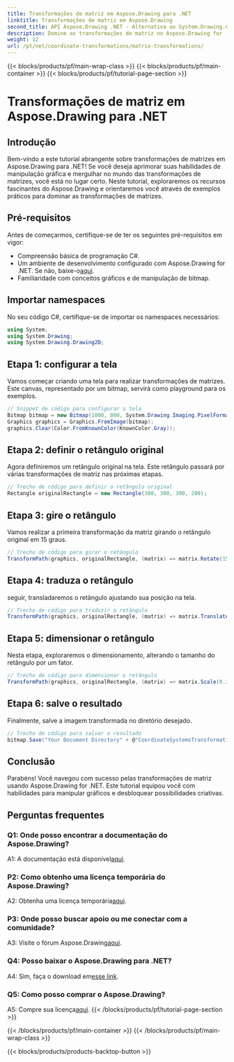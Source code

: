 ```yaml
---
title: Transformações de matriz em Aspose.Drawing para .NET
linktitle: Transformações de matriz em Aspose.Drawing
second_title: API Aspose.Drawing .NET - Alternativa ao System.Drawing.Common
description: Domine as transformações de matriz no Aspose.Drawing for .NET com este guia passo a passo.
weight: 12
url: /pt/net/coordinate-transformations/matrix-transformations/
---
```


{{< blocks/products/pf/main-wrap-class >}}
{{< blocks/products/pf/main-container >}}
{{< blocks/products/pf/tutorial-page-section >}}

# Transformações de matriz em Aspose.Drawing para .NET

## Introdução

Bem-vindo a este tutorial abrangente sobre transformações de matrizes em Aspose.Drawing para .NET! Se você deseja aprimorar suas habilidades de manipulação gráfica e mergulhar no mundo das transformações de matrizes, você está no lugar certo. Neste tutorial, exploraremos os recursos fascinantes do Aspose.Drawing e orientaremos você através de exemplos práticos para dominar as transformações de matrizes.

## Pré-requisitos

Antes de começarmos, certifique-se de ter os seguintes pré-requisitos em vigor:

- Compreensão básica de programação C#.
-  Um ambiente de desenvolvimento configurado com Aspose.Drawing for .NET. Se não, baixe-o[aqui](https://releases.aspose.com/drawing/net/).
- Familiaridade com conceitos gráficos e de manipulação de bitmap.

## Importar namespaces

No seu código C#, certifique-se de importar os namespaces necessários:

```csharp
using System;
using System.Drawing;
using System.Drawing.Drawing2D;
```

## Etapa 1: configurar a tela

Vamos começar criando uma tela para realizar transformações de matrizes. Este canvas, representado por um bitmap, servirá como playground para os exemplos.

```csharp
// Snippet de código para configurar a tela
Bitmap bitmap = new Bitmap(1000, 800, System.Drawing.Imaging.PixelFormat.Format32bppPArgb);
Graphics graphics = Graphics.FromImage(bitmap);
graphics.Clear(Color.FromKnownColor(KnownColor.Gray));
```

## Etapa 2: definir o retângulo original

Agora definiremos um retângulo original na tela. Este retângulo passará por várias transformações de matriz nas próximas etapas.

```csharp
// Trecho de código para definir o retângulo original
Rectangle originalRectangle = new Rectangle(300, 300, 300, 200);
```

## Etapa 3: gire o retângulo

Vamos realizar a primeira transformação da matriz girando o retângulo original em 15 graus.

```csharp
// Trecho de código para girar o retângulo
TransformPath(graphics, originalRectangle, (matrix) => matrix.Rotate(15.0f));
```

## Etapa 4: traduza o retângulo

seguir, transladaremos o retângulo ajustando sua posição na tela.

```csharp
// Trecho de código para traduzir o retângulo
TransformPath(graphics, originalRectangle, (matrix) => matrix.Translate(-250, -250));
```

## Etapa 5: dimensionar o retângulo

Nesta etapa, exploraremos o dimensionamento, alterando o tamanho do retângulo por um fator.

```csharp
// Trecho de código para dimensionar o retângulo
TransformPath(graphics, originalRectangle, (matrix) => matrix.Scale(0.3f, 0.3f));
```

## Etapa 6: salve o resultado

Finalmente, salve a imagem transformada no diretório desejado.

```csharp
// Trecho de código para salvar o resultado
bitmap.Save("Your Document Directory" + @"CoordinateSystemsTransformations\MatrixTransformations_out.png");
```

## Conclusão

Parabéns! Você navegou com sucesso pelas transformações de matriz usando Aspose.Drawing for .NET. Este tutorial equipou você com habilidades para manipular gráficos e desbloquear possibilidades criativas.

## Perguntas frequentes

### Q1: Onde posso encontrar a documentação do Aspose.Drawing?

 A1: A documentação está disponível[aqui](https://reference.aspose.com/drawing/net/).

### P2: Como obtenho uma licença temporária do Aspose.Drawing?

 A2: Obtenha uma licença temporária[aqui](https://purchase.aspose.com/temporary-license/).

### P3: Onde posso buscar apoio ou me conectar com a comunidade?

 A3: Visite o fórum Aspose.Drawing[aqui](https://forum.aspose.com/c/diagram/17).

### Q4: Posso baixar o Aspose.Drawing para .NET?

 A4: Sim, faça o download em[esse link](https://releases.aspose.com/drawing/net/).

### Q5: Como posso comprar o Aspose.Drawing?

 A5: Compre sua licença[aqui](https://purchase.aspose.com/buy).
{{< /blocks/products/pf/tutorial-page-section >}}

{{< /blocks/products/pf/main-container >}}
{{< /blocks/products/pf/main-wrap-class >}}

{{< blocks/products/products-backtop-button >}}
